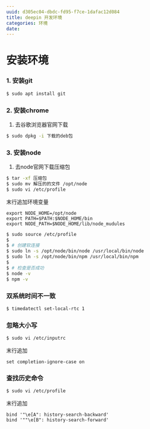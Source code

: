 ```yaml
---
uuid: d305ec04-dbdc-fd95-f7ce-1dafac12d084
title: deepin 开发环境
categories: 环境
date: 
---
```


# 安装环境

### 1. 安装git

```bash
$ sudo apt install git
```

### 2. 安装chrome

1. 去谷歌浏览器官网下载 

``` bash
$ sudo dpkg -i 下载的deb包
```

### 3. 安装node

1. 去node官网下载压缩包

``` bash
$ tar -xf 压缩包
$ sudo mv 解压的的文件 /opt/node
$ sudo vi /etc/profile 
```

末行追加环境变量

```text
export NODE_HOME=/opt/node
export PATH=$PATH:$NODE_HOME/bin
export NODE_PATH=$NODE_HOME/lib/node_mudules
```

```bash
$ sudo source /etc/profile
$
$ # 创建软连接
$ sudo ln -s /opt/node/bin/node /usr/local/bin/node
$ sudo ln -s /opt/node/bin/npm /usr/local/bin/npm
$ 
$ # 检查是否成功
$ node -v
$ npm -v
```

### 双系统时间不一致

```bash
$ timedatectl set-local-rtc 1
```

### 忽略大小写 

```bash
$ sudo vi /etc/inputrc
```

末行追加

```text
set completion-ignore-case on
```

### 查找历史命令

```bash
$ sudo vi /etc/profile
```

末行追加

```text
bind '"\e[A": history-search-backward'
bind '""\e[B": history-search-forward'
```


